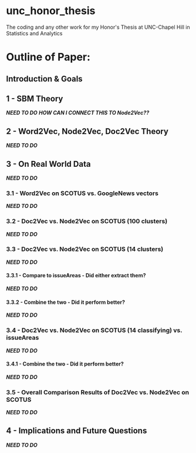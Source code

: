 # unc_honor_thesis
The coding and any other work for my Honor's Thesis at UNC-Chapel Hill in Statistics and Analytics


# Outline of Paper:

## Introduction & Goals

## 1 - SBM Theory
***NEED TO DO***
***HOW CAN I CONNECT THIS TO Node2Vec??***
## 2 - Word2Vec, Node2Vec, Doc2Vec Theory
***NEED TO DO***
## 3 - On Real World Data
***NEED TO DO***
### 3.1 - Word2Vec on SCOTUS vs. GoogleNews vectors
***NEED TO DO***
### 3.2 - Doc2Vec vs. Node2Vec on SCOTUS (100 clusters)
***NEED TO DO***
### 3.3 - Doc2Vec vs. Node2Vec on SCOTUS (14 clusters)
***NEED TO DO***
#### 3.3.1 - Compare to issueAreas - Did either extract them?
***NEED TO DO***
#### 3.3.2 - Combine the two - Did it perform better?
***NEED TO DO***
### 3.4 - Doc2Vec vs. Node2Vec on SCOTUS (14 classifying) vs. issueAreas
***NEED TO DO***
#### 3.4.1 - Combine the two - Did it perform better?
***NEED TO DO***
### 3.5 - Overall Comparison Results of Doc2Vec vs. Node2Vec on SCOTUS
***NEED TO DO***
## 4 - Implications and Future Questions
***NEED TO DO***